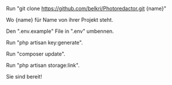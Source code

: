 Run "git clone https://github.com/belkri/Photoredactor.git {name}"

Wo {name} für Name von ihrer Projekt steht.

Den ".env.example" File in ".env" umbennen.

Run "php artisan key:generate".

Run "composer update".

Run "php artisan storage:link".

Sie sind bereit!

